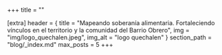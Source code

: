 +++
title = ""

[extra]
header = { title = "Mapeando soberanía alimentaria. Fortaleciendo vínculos en el territorio y la comunidad del Barrio Obrero", img = "img/logo_quechalen.jpeg", img_alt = "logo quechalen" }
section_path = "blog/_index.md"
max_posts = 5
+++
